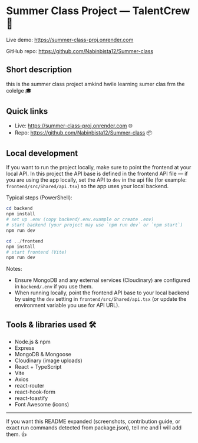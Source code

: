 # Summer Class Project — TalentCrew 🚀

Live demo: https://summer-class-proj.onrender.com

GitHub repo: https://github.com/Nabinbista12/Summer-class

## Short description

this is the summer class project amkind hwile learning sumer clas frm the colelge 🎓

## Quick links
- Live: https://summer-class-proj.onrender.com 🌐
- Repo: https://github.com/Nabinbista12/Summer-class 📦

## Local development

If you want to run the project locally, make sure to point the frontend at your local API. In this project the API base is defined in the frontend API file — if you are using the app locally, set the API to `dev` in the api file (for example: `frontend/src/Shared/api.tsx`) so the app uses your local backend.

Typical steps (PowerShell):

```powershell
cd backend
npm install
# set up .env (copy backend/.env.example or create .env)
# start backend (your project may use `npm run dev` or `npm start`)
npm run dev

cd ../frontend
npm install
# start frontend (Vite)
npm run dev
```

Notes:
- Ensure MongoDB and any external services (Cloudinary) are configured in `backend/.env` if you use them.
- When running locally, point the frontend API base to your local backend by using the `dev` setting in `frontend/src/Shared/api.tsx` (or update the environment variable you use for API URL).

## Tools & libraries used 🛠️

- Node.js & npm
- Express
- MongoDB & Mongoose
- Cloudinary (image uploads)
- React + TypeScript
- Vite
- Axios
- react-router
- react-hook-form
- react-toastify
- Font Awesome (icons)

---

If you want this README expanded (screenshots, contribution guide, or exact run commands detected from package.json), tell me and I will add them. 👍
